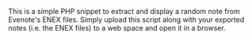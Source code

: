 This is a simple PHP snippet to extract and display a random note from Evenote's ENEX files. Simply upload this script along with your exported notes (i.e. the ENEX files) to a web space and open it in a browser.
